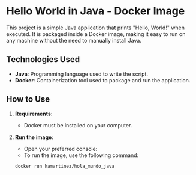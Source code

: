 # Hello World in Java - Docker Image

This project is a simple Java application that prints "Hello, World!" when executed. It is packaged inside a Docker image, making it easy to run on any machine without the need to manually install Java.

## Technologies Used

- **Java**: Programming language used to write the script.
- **Docker**: Containerization tool used to package and run the application.

## How to Use

1. **Requirements**:
   - Docker must be installed on your computer.

2. **Run the image**:
   - Open your preferred console:
   - To run the image, use the following command:

   ```bash
   docker run kamartinez/hola_mundo_java


